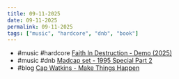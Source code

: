 ```yaml
---
title: 09-11-2025
date: 09-11-2025
permalink: 09-11-2025
tags: ["music", "hardcore", "dnb", "book"]
---
```

* #music #hardcore [Faith In Destruction - Demo (2025)](https://open.spotify.com/album/2Ey53ueM76YCdEcADSVgg3?si=-KB4GCpOQu-ir6YAwTAShA)
* #music #dnb [Madcap set - 1995 Special Part 2](https://soundcloud.com/madcap/the-official-dnb-128306141)
* #blog [Cap Watkins - Make Things Happen](https://capwatkins.com/blog/make-things-happen)